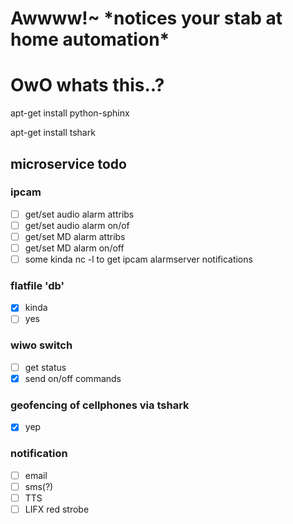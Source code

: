 # Awwww!~ \*notices your stab at home automation\* 
# OwO whats this..?


apt-get install python-sphinx

apt-get install tshark

## microservice todo

### ipcam
- [ ] get/set audio alarm attribs
- [ ] get/set audio alarm on/of
- [ ] get/set MD alarm attribs
- [ ] get/set MD alarm on/off
- [ ] some kinda nc -l to get ipcam alarmserver notifications

### flatfile 'db'
- [x] kinda
- [ ] yes

### wiwo switch
- [ ] get status
- [x] send on/off commands

### geofencing of cellphones via tshark
- [x] yep

### notification
- [ ] email
- [ ] sms(?)
- [ ] TTS
- [ ] LIFX red strobe
